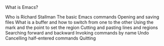 What is Emacs?



Who is Richard Stallman
The basic Emacs commands
Opening and saving files
What is a buffer and how to switch from one to the other
Using the mark and the point to set the region
Cutting and pasting lines and regions
Searching forward and backward
Invoking commands by name
Undo
Cancelling half-entered commands
Quitting